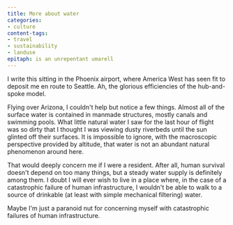 ```yaml
---
title: More about water
categories:
- culture
content-tags:
- travel
- sustainability
- landuse
epitaph: is an unrepentant umarell
---
```


I write this sitting in the Phoenix airport, where America West has seen fit to deposit me en route to Seattle.  Ah, the glorious efficiencies of the hub-and-spoke model.

Flying over Arizona, I couldn't help but notice a few things.  Almost all of the surface water is contained in manmade structures, mostly canals and swimming pools.  What little natural water I saw for the last hour of flight was so dirty that I thought I was viewing dusty riverbeds until the sun glinted off their surfaces.  It is impossible to ignore, with the macroscopic perspective provided by altitude, that water is not an abundant natural phenomenon around here.

That would deeply concern me if I were a resident.  After all, human survival doesn't depend on too many things, but a steady water supply is definitely among them.  I doubt I will ever wish to live in a place where, in the case of a catastrophic failure of human infrastructure, I wouldn't be able to walk to a source of drinkable (at least with simple mechanical filtering) water.

Maybe I'm just a paranoid nut for concerning myself with catastrophic failures of human infrastructure.

